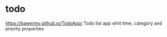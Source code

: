 # todo
https://bawermy.github.io/TodoApp/
Todo list app whit time, category and priority proporties
